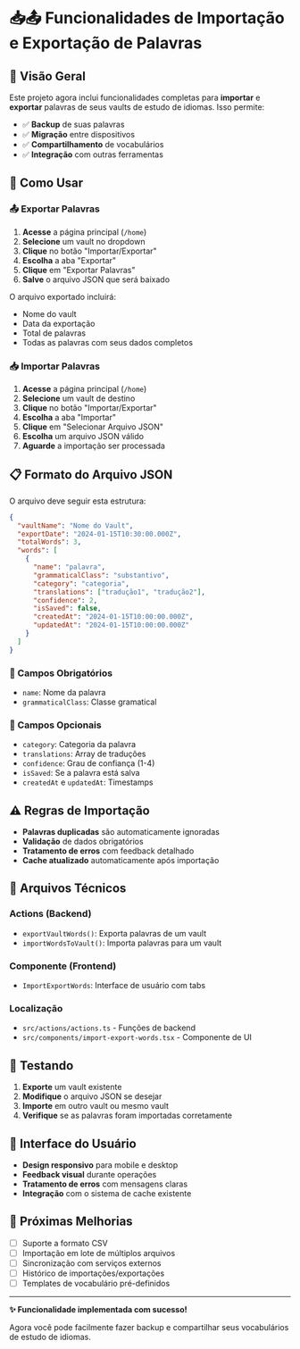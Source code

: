 # 📥📤 Funcionalidades de Importação e Exportação de Palavras

## 🎯 Visão Geral

Este projeto agora inclui funcionalidades completas para **importar** e **exportar** palavras de seus vaults de estudo de idiomas. Isso permite:

- ✅ **Backup** de suas palavras
- ✅ **Migração** entre dispositivos
- ✅ **Compartilhamento** de vocabulários
- ✅ **Integração** com outras ferramentas

## 🚀 Como Usar

### 📤 Exportar Palavras

1. **Acesse** a página principal (`/home`)
2. **Selecione** um vault no dropdown
3. **Clique** no botão "Importar/Exportar"
4. **Escolha** a aba "Exportar"
5. **Clique** em "Exportar Palavras"
6. **Salve** o arquivo JSON que será baixado

O arquivo exportado incluirá:

- Nome do vault
- Data da exportação
- Total de palavras
- Todas as palavras com seus dados completos

### 📥 Importar Palavras

1. **Acesse** a página principal (`/home`)
2. **Selecione** um vault de destino
3. **Clique** no botão "Importar/Exportar"
4. **Escolha** a aba "Importar"
5. **Clique** em "Selecionar Arquivo JSON"
6. **Escolha** um arquivo JSON válido
7. **Aguarde** a importação ser processada

## 📋 Formato do Arquivo JSON

O arquivo deve seguir esta estrutura:

```json
{
  "vaultName": "Nome do Vault",
  "exportDate": "2024-01-15T10:30:00.000Z",
  "totalWords": 3,
  "words": [
    {
      "name": "palavra",
      "grammaticalClass": "substantivo",
      "category": "categoria",
      "translations": ["tradução1", "tradução2"],
      "confidence": 2,
      "isSaved": false,
      "createdAt": "2024-01-15T10:00:00.000Z",
      "updatedAt": "2024-01-15T10:00:00.000Z"
    }
  ]
}
```

### 📝 Campos Obrigatórios

- `name`: Nome da palavra
- `grammaticalClass`: Classe gramatical

### 📝 Campos Opcionais

- `category`: Categoria da palavra
- `translations`: Array de traduções
- `confidence`: Grau de confiança (1-4)
- `isSaved`: Se a palavra está salva
- `createdAt` e `updatedAt`: Timestamps

## ⚠️ Regras de Importação

- **Palavras duplicadas** são automaticamente ignoradas
- **Validação** de dados obrigatórios
- **Tratamento de erros** com feedback detalhado
- **Cache atualizado** automaticamente após importação

## 🔧 Arquivos Técnicos

### Actions (Backend)

- `exportVaultWords()`: Exporta palavras de um vault
- `importWordsToVault()`: Importa palavras para um vault

### Componente (Frontend)

- `ImportExportWords`: Interface de usuário com tabs

### Localização

- `src/actions/actions.ts` - Funções de backend
- `src/components/import-export-words.tsx` - Componente de UI

## 🧪 Testando

1. **Exporte** um vault existente
2. **Modifique** o arquivo JSON se desejar
3. **Importe** em outro vault ou mesmo vault
4. **Verifique** se as palavras foram importadas corretamente

## 📱 Interface do Usuário

- **Design responsivo** para mobile e desktop
- **Feedback visual** durante operações
- **Tratamento de erros** com mensagens claras
- **Integração** com o sistema de cache existente

## 🚀 Próximas Melhorias

- [ ] Suporte a formato CSV
- [ ] Importação em lote de múltiplos arquivos
- [ ] Sincronização com serviços externos
- [ ] Histórico de importações/exportações
- [ ] Templates de vocabulário pré-definidos

---

**✨ Funcionalidade implementada com sucesso!**

Agora você pode facilmente fazer backup e compartilhar seus vocabulários de estudo de idiomas.
